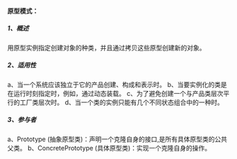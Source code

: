 #### **原型模式：**

##### 1、概述

用原型实例指定创建对象的种类，并且通过拷贝这些原型创建新的对象。

##### 2、适用性

a、当一个系统应该独立于它的产品创建、构成和表示时。
b、当要实例化的类是在运行时刻指定时，例如，通过动态装载。
c、为了避免创建一个与产品类层次平行的工厂类层次时。
d、当一个类的实例只能有几个不同状态组合中的一种时。

##### 3、参与者

a、Prototype (抽象原型类)：声明一个克隆自身的接口,是所有具体原型类的公共父类。
b、ConcretePrototype (具体原型类)：实现一个克隆自身的操作。

